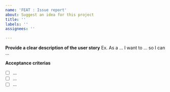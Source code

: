 ```yaml
---
name: 'FEAT : Issue report'
about: Suggest an idea for this project
title: ''
labels: ''
assignees: ''

---
```


**Provide a clear description of the user story**
Ex. As a ... I want to ... so I can ...

**Acceptance criterias**
- [ ] ...
- [ ] ...
- [ ] ...
